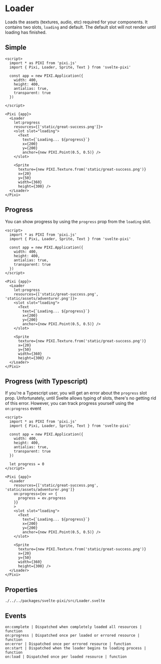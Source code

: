 # Loader

Loads the assets (textures, audio, etc) required for your components.
It contains two slots, `loading` and default. The default slot will not
render until loading has finished.

## Simple

```example
<script>
  import * as PIXI from 'pixi.js'
  import { Pixi, Loader, Sprite, Text } from 'svelte-pixi'

  const app = new PIXI.Application({
    width: 400,
    height: 400,
    antialias: true,
    transparent: true
  })

</script>

<Pixi {app}>
  <Loader
    let:progress
    resources={['static/great-success.png']}>
    <slot slot="loading">
      <Text
        text={`Loading... ${progress}`}
        x={200}
        y={200}
        anchor={new PIXI.Point(0.5, 0.5)} />
    </slot>

    <Sprite
      texture={new PIXI.Texture.from('static/great-success.png')}
      x={20}
      y={50}
      width={360}
      height={300} />
  </Loader>
</Pixi>
```

## Progress

You can show progress by using the `progress` prop from the `loading` slot.

```example
<script>
  import * as PIXI from 'pixi.js'
  import { Pixi, Loader, Sprite, Text } from 'svelte-pixi'

  const app = new PIXI.Application({
    width: 400,
    height: 400,
    antialias: true,
    transparent: true
  })
</script>

<Pixi {app}>
  <Loader
    let:progress
    resources={['static/great-success.png', 'static/assets/adventurer.png']}>
    <slot slot="loading">
      <Text
        text={`Loading... ${progress}`}
        x={200}
        y={200}
        anchor={new PIXI.Point(0.5, 0.5)} />
    </slot>

    <Sprite
      texture={new PIXI.Texture.from('static/great-success.png')}
      x={20}
      y={50}
      width={360}
      height={300} />
  </Loader>
</Pixi>
```

## Progress (with Typescript)

If you're a Typescript user, you will get an error about the `progress` slot prop. Unfortunately, until
Svelte allows typing of slots, there's no getting rid of this error. However, you can track
progress yourself using the `on:progress` event

```example
<script>
  import * as PIXI from 'pixi.js'
  import { Pixi, Loader, Sprite, Text } from 'svelte-pixi'

  const app = new PIXI.Application({
    width: 400,
    height: 400,
    antialias: true,
    transparent: true
  })

  let progress = 0
</script>

<Pixi {app}>
  <Loader
    resources={['static/great-success.png', 'static/assets/adventurer.png']}
    on:progress={ev => {
      progress = ev.progress
    }}
    >
    <slot slot="loading">
      <Text
        text={`Loading... ${progress}`}
        x={200}
        y={200}
        anchor={new PIXI.Point(0.5, 0.5)} />
    </slot>

    <Sprite
      texture={new PIXI.Texture.from('static/great-success.png')}
      x={20}
      y={50}
      width={360}
      height={300} />
  </Loader>
</Pixi>
```

## Properties

```properties
./../../packages/svelte-pixi/src/Loader.svelte
```

## Events

```properties
on:complete | Dispatched when completely loaded all resources | function
on:progress | Dispatched once per loaded or errored resource | function
on:error | Dispatched once per errored resource | function
on:start | Dispatched when the loader begins to loading process | function
on:load | Dispatched once per loaded resource | function
```

